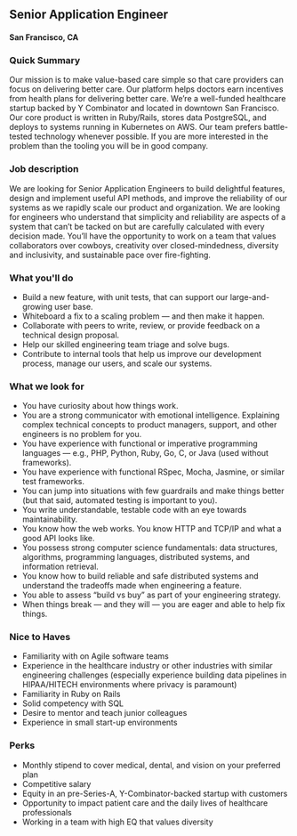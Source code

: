 ## Senior Application Engineer
#### San Francisco, CA

### Quick Summary
Our mission is to make value-based care simple so that care providers can focus on delivering better care. Our platform helps doctors earn incentives from health plans for delivering better care. We’re a well-funded healthcare startup backed by Y Combinator and located in downtown San Francisco.
Our core product is written in Ruby/Rails, stores data PostgreSQL, and deploys to systems running in Kubernetes on AWS. Our team prefers battle-tested technology whenever possible. If you are more interested in the problem than the tooling you will be in good company.

### Job description
We are looking for Senior Application Engineers to build delightful features, design and implement useful API methods, and improve the reliability of our systems as we rapidly scale our product and organization.
We are looking for engineers who understand that simplicity and reliability are aspects of a system that can’t be tacked on but are carefully calculated with every decision made. You’ll have the opportunity to work on a team that values collaborators over cowboys, creativity over closed-mindedness, diversity and inclusivity, and sustainable pace over fire-fighting.

### What you'll do
+	Build a new feature, with unit tests, that can support our large-and-growing user base.
+	Whiteboard a fix to a scaling problem — and then make it happen.
+	Collaborate with peers to write, review, or provide feedback on a technical design proposal.
+	Help our skilled engineering team triage and solve bugs.
+	Contribute to internal tools that help us improve our development process, manage our users, and scale our systems.

### What we look for
+	You have curiosity about how things work.
+	You are a strong communicator with emotional intelligence. Explaining complex technical concepts to product managers, support, and other engineers is no problem for you.
+	You have experience with functional or imperative programming languages — e.g., PHP, Python, Ruby, Go, C, or Java (used without frameworks).
+	You have experience with functional RSpec, Mocha, Jasmine, or similar test frameworks.
+	You can jump into situations with few guardrails and make things better (but that said, automated testing is important to you).
+	You write understandable, testable code with an eye towards maintainability.
+	You know how the web works. You know HTTP and TCP/IP and what a good API looks like.
+	You possess strong computer science fundamentals: data structures, algorithms, programming languages, distributed systems, and information retrieval.
+	You know how to build reliable and safe distributed systems and understand the tradeoffs made when engineering a feature.
+	You able to assess “build vs buy” as part of your engineering strategy.
+	When things break — and they will — you are eager and able to help fix things.

### Nice to Haves
+	Familiarity with on Agile software teams
+	Experience in the healthcare industry or other industries with similar engineering challenges (especially experience building data pipelines in HIPAA/HITECH environments where privacy is paramount)
+	Familiarity in Ruby on Rails
+	Solid competency with SQL
+	Desire to mentor and teach junior colleagues
+	Experience in small start-up environments

### Perks
+	Monthly stipend to cover medical, dental, and vision on your preferred plan
+	Competitive salary
+	Equity in an pre-Series-A, Y-Combinator-backed startup with customers
+	Opportunity to impact patient care and the daily lives of healthcare professionals
+	Working in a team with high EQ that values diversity

